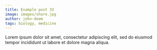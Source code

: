 ```yaml
---
title: Example post 33
image: images/share.jpg
author: john-doem
tags: biology, medicine
---
```


Lorem ipsum dolor sit amet, consectetur adipiscing elit, sed do eiusmod tempor incididunt ut labore et dolore magna aliqua.
